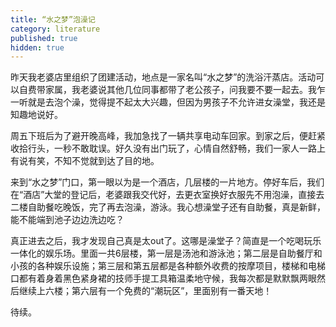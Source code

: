 ```yaml
---
title: “水之梦”泡澡记
category: literature
published: true
hidden: true
---
```


昨天我老婆店里组织了团建活动，地点是一家名叫“水之梦”的洗浴汗蒸店。活动可以自费带家属，我老婆说其他几位同事都带了老公孩子，问我要不要一起去。我乍一听就是去泡个澡，觉得提不起太大兴趣，但因为男孩子不允许进女澡堂，我还是知趣地说好。

周五下班后为了避开晚高峰，我加急找了一辆共享电动车回家。到家之后，便赶紧收拾行头，一秒不敢耽误。好久没有出门玩了，心情自然舒畅，我们一家人一路上有说有笑，不知不觉就到达了目的地。

来到“水之梦”门口，第一眼以为是一个酒店，几层楼的一片地方。停好车后，我们在“酒店”大堂的登记后，老婆跟我交代好，去更衣室换好衣服先不用泡澡，直接去二楼自助餐吃晚饭，完了再去泡澡，游泳。我心想澡堂子还有自助餐，真是新鲜，能不能端到池子边边洗边吃？

真正进去之后，我才发现自己真是太out了。这哪是澡堂子？简直是一个吃喝玩乐一体化的娱乐场。里面一共6层楼，第一层是汤池和游泳池；第二层是自助餐厅和小孩的各种娱乐设施；第三层和第五层都是各种额外收费的按摩项目，楼梯和电梯口都有着身着黑色紧身裙的技师手提工具箱温柔地守候，我每次都是默默飘两眼然后继续上六楼；第六层有一个免费的“潮玩区”，里面别有一番天地！

待续。

